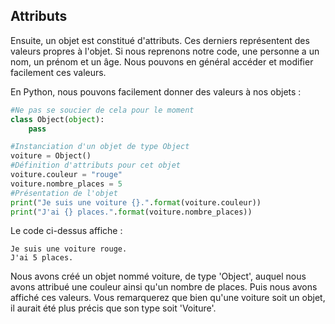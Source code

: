 ## Attributs

Ensuite, un objet est constitué d'attributs. Ces derniers représentent des valeurs propres à l'objet. Si nous reprenons notre code,
une personne a un nom, un prénom et un âge. Nous pouvons en général accéder et modifier facilement ces valeurs.

En Python, nous pouvons facilement donner des valeurs à nos objets :

```python
#Ne pas se soucier de cela pour le moment
class Object(object):
    pass

#Instanciation d'un objet de type Object
voiture = Object()
#Définition d'attributs pour cet objet
voiture.couleur = "rouge"
voiture.nombre_places = 5
#Présentation de l'objet
print("Je suis une voiture {}.".format(voiture.couleur))
print("J'ai {} places.".format(voiture.nombre_places))
```

Le code ci-dessus affiche :

```text
Je suis une voiture rouge.
J'ai 5 places.
```

Nous avons créé un objet nommé voiture, de type 'Object', auquel nous avons attribué une couleur ainsi qu'un nombre de places. Puis nous avons affiché
ces valeurs. Vous remarquerez que bien qu'une voiture soit un objet, il aurait été plus précis que son type soit 'Voiture'.
